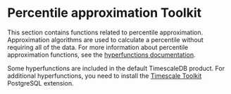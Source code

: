 # Percentile approximation  <tag type="toolkit">Toolkit</tag>
This section contains functions related to percentile approximation.
Approximation algorithms are used to calculate a percentile without requiring
all of the data. For more information about percentile approximation functions,
see the [hyperfunctions documentation][hyperfunctions-percentile-approx].

Some hyperfunctions are included in the default TimescaleDB product. For
additional hyperfunctions, you need to install the
[Timescale Toolkit][install-toolkit] PostgreSQL extension.

<hyperfunctionTable
    hyperfunctionFamily='percentile approximation'
    includeExperimental
    sortByType
/>

[hyperfunctions-percentile-approx]: timescaledb/:currentVersion:/how-to-guides/hyperfunctions/percentile-approx/
[install-toolkit]: timescaledb/:currentVersion:/how-to-guides/hyperfunctions/install-toolkit

